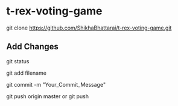 # t-rex-voting-game

git clone https://github.com/ShikhaBhattarai/t-rex-voting-game.git

Add Changes
-------------------------------------
git status

git add filename

git commit -m "Your_Commit_Message"

git push origin master or git push


